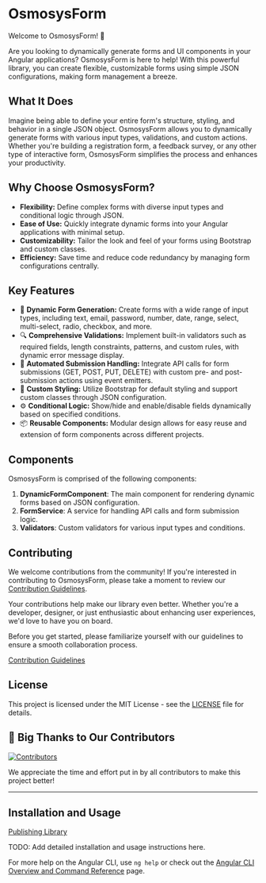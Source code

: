 # OsmosysForm

Welcome to OsmosysForm! 🚀

Are you looking to dynamically generate forms and UI components in your Angular applications? OsmosysForm is here to help! With this powerful library, you can create flexible, customizable forms using simple JSON configurations, making form management a breeze.

## What It Does

Imagine being able to define your entire form's structure, styling, and behavior in a single JSON object. OsmosysForm allows you to dynamically generate forms with various input types, validations, and custom actions. Whether you're building a registration form, a feedback survey, or any other type of interactive form, OsmosysForm simplifies the process and enhances your productivity.

## Why Choose OsmosysForm?

- **Flexibility:** Define complex forms with diverse input types and conditional logic through JSON.
- **Ease of Use:** Quickly integrate dynamic forms into your Angular applications with minimal setup.
- **Customizability:** Tailor the look and feel of your forms using Bootstrap and custom classes.
- **Efficiency:** Save time and reduce code redundancy by managing form configurations centrally.

## Key Features

- 🚀 **Dynamic Form Generation:** Create forms with a wide range of input types, including text, email, password, number, date, range, select, multi-select, radio, checkbox, and more.
- 🔍 **Comprehensive Validations:** Implement built-in validators such as required fields, length constraints, patterns, and custom rules, with dynamic error message display.
- 🤖 **Automated Submission Handling:** Integrate API calls for form submissions (GET, POST, PUT, DELETE) with custom pre- and post-submission actions using event emitters.
- 🎨 **Custom Styling:** Utilize Bootstrap for default styling and support custom classes through JSON configuration.
- ⚙️ **Conditional Logic:** Show/hide and enable/disable fields dynamically based on specified conditions.
- 📦 **Reusable Components:** Modular design allows for easy reuse and extension of form components across different projects.

## Components

OsmosysForm is comprised of the following components:

1. **DynamicFormComponent**: The main component for rendering dynamic forms based on JSON configuration.
2. **FormService**: A service for handling API calls and form submission logic.
3. **Validators**: Custom validators for various input types and conditions.

## Contributing

We welcome contributions from the community! If you're interested in contributing to OsmosysForm, please take a moment to review our [Contribution Guidelines](CONTRIBUTING.md).

Your contributions help make our library even better. Whether you're a developer, designer, or just enthusiastic about enhancing user experiences, we'd love to have you on board.

Before you get started, please familiarize yourself with our guidelines to ensure a smooth collaboration process.

[Contribution Guidelines](CONTRIBUTING.md)

## License

This project is licensed under the MIT License - see the [LICENSE](LICENSE) file for details.

## 👏 Big Thanks to Our Contributors

<a href="https://github.com/OsmosysSoftware/osmosys-form-builder/graphs/contributors">
  <img src="https://contrib.rocks/image?repo=OsmosysSoftware/osmosys-form-builder" alt="Contributors" />
</a>

We appreciate the time and effort put in by all contributors to make this project better!

---

## Installation and Usage

[Publishing Library](projects/osmosys-form/README.md)

TODO: Add detailed installation and usage instructions here.

For more help on the Angular CLI, use `ng help` or check out the [Angular CLI Overview and Command Reference](https://angular.dev/tools/cli) page.

